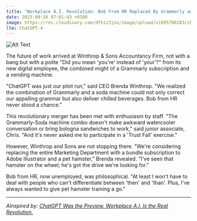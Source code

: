```yaml
---
title: "Workplace A.I. Revolution: Bob From HR Replaced By Grammarly and a Soda Machine"
date: 2023-09-26 07:01:43 +0100
image: https://res.cloudinary.com/dfh1z3jos/image/upload/v1695708103/zhz3dbecb14oatezjeuv.png
llm: ChatGPT-4
---
```

![Alt Text](https://res.cloudinary.com/dfh1z3jos/image/upload/v1695708103/zhz3dbecb14oatezjeuv.png "Image Idea: Surprised Bob from HR looking at a Grammarly logo and a soda machine, photographic style")


The future of work arrived at Winthrop & Sons Accountancy Firm, not with a bang but with a polite "Did you mean 'you're' instead of 'your'?" from its new digital employee, the combined might of a Grammarly subscription and a vending machine.

"ChatGPT was just our pilot run," said CEO Brenda Winthrop. "We realized the combination of Grammarly and a soda machine could not only correct our appalling grammar but also deliver chilled beverages. Bob from HR never stood a chance."

This revolutionary merger has been met with enthusiasm by staff. "The Grammarly-Soda machine combo doesn't make awkward watercooler conversation or bring bologna sandwiches to work," said junior associate, Chris. "And it's never asked me to participate in a 'Trust Fall' exercise."

However, Winthrop and Sons are not stopping there. "We're considering replacing the entire Marketing Department with a bundle subscription to Adobe Illustrator and a pet hamster," Brenda revealed. "I've seen that hamster on the wheel; he's got the drive we're looking for."

Bob from HR, now unemployed, was philosophical. "At least I won't have to deal with people who can't differentiate between 'then' and 'than'. Plus, I've always wanted to give pet hamster training a go."

---
*AInspired by: [ChatGPT Was the Preview. Workplace A.I. Is the Real Revolution.](https://slate.com/technology/2023/09/microsoft-copilot-google-bard-ai-enterprise.html)*
